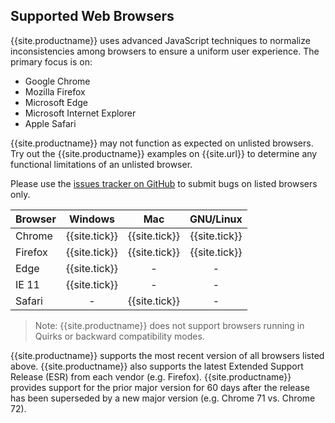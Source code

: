 ## Supported Web Browsers

{{site.productname}} uses advanced JavaScript techniques to normalize inconsistencies among browsers to ensure a uniform user experience. The primary focus is on:
* Google Chrome
* Mozilla Firefox
* Microsoft Edge
* Microsoft Internet Explorer
* Apple Safari

{{site.productname}} may not function as expected on unlisted browsers. Try out the {{site.productname}} examples on {{site.url}} to determine any functional limitations of an unlisted browser.

Please use the [issues tracker on GitHub](https://github.com/tinymce/tinymce/issues) to submit bugs on listed browsers only.

|Browser | Windows       | Mac           | GNU/Linux     |
|--------|:-------------:|:-------------:|:-------------:|
|Chrome  | {{site.tick}} | {{site.tick}} | {{site.tick}} |
|Firefox | {{site.tick}} | {{site.tick}} | {{site.tick}} |
|Edge    | {{site.tick}} | -             | -             |
|IE 11   | {{site.tick}} | -             | -             |
|Safari  | -             | {{site.tick}} | -             |

> Note: {{site.productname}} does not support browsers running in Quirks or backward compatibility modes.

{{site.productname}} supports the most recent version of all browsers listed above. {{site.productname}} also supports the latest Extended Support Release (ESR) from each vendor (e.g. Firefox). {{site.productname}} provides support for the prior major version for 60 days after the release has been superseded by a new major version (e.g. Chrome 71 vs. Chrome 72).